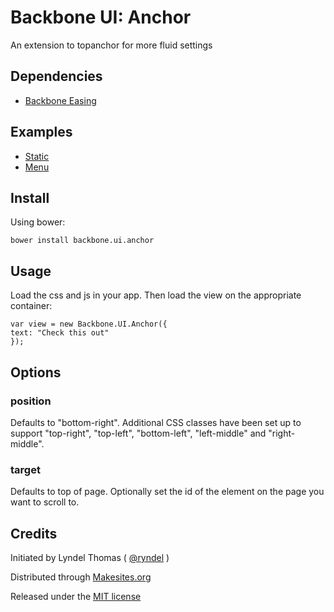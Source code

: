 # Backbone UI: Anchor

An extension to topanchor for more fluid settings


## Dependencies

* [Backbone Easing](http://github.com/makesites/backbone-easing)


## Examples

* [Static](http://rawgit.com/backbone-ui/anchor/master/examples/static.html)
* [Menu](http://rawgit.com/backbone-ui/anchor/master/examples/menu.html)


## Install

Using bower:
```
bower install backbone.ui.anchor
```


## Usage

Load the css and js in your app. Then load the view on the appropriate container:
```
var view = new Backbone.UI.Anchor({
text: "Check this out"
});
```

## Options

### position
Defaults to "bottom-right". Additional CSS classes have been set up to support "top-right", "top-left", "bottom-left", "left-middle" and "right-middle".

### target
Defaults to top of page.
Optionally set the id of the element on the page you want to scroll to.


## Credits

Initiated by Lyndel Thomas ( [@ryndel](http://github.com/ryndel) )

Distributed through [Makesites.org](http://makesites.org/)

Released under the [MIT license](http://makesites.org/licenses/MIT)


